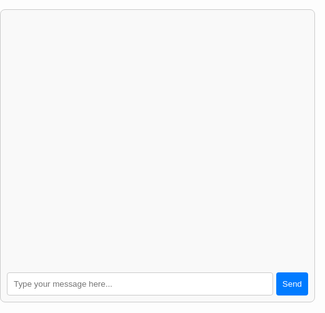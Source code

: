 <!DOCTYPE html>
<html lang="en">
<head>
  <meta charset="UTF-8">
  <meta name="viewport" content="width=device-width, initial-scale=1.0">
  <title>AI Chat</title>
  <style>
    body { font-family: Arial, sans-serif; margin: 0; padding: 0; }
    #chat-container { max-width: 600px; margin: 50px auto; border: 1px solid #ccc; border-radius: 8px; padding: 10px; background-color: #f9f9f9; }
    #messages { height: 400px; overflow-y: auto; margin-bottom: 10px; }
    #input-area { display: flex; }
    #user-input { flex: 1; padding: 10px; border: 1px solid #ccc; border-radius: 4px; }
    #send-button { padding: 10px; background-color: #007bff; color: white; border: none; border-radius: 4px; margin-left: 5px; cursor: pointer; }
  </style>
</head>
<body>
  <div id="chat-container">
    <div id="messages"></div>
    <div id="input-area">
      <input id="user-input" type="text" placeholder="Type your message here...">
      <button id="send-button" onclick="sendMessage()">Send</button>
    </div>
  </div>

  <script src="chat.js"></script>
</body>
</html>

